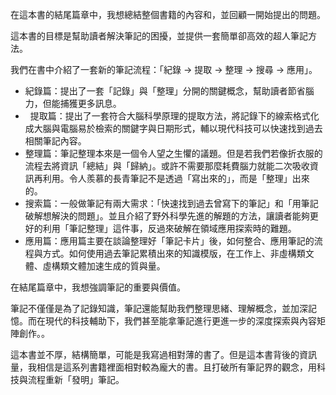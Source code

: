 
在這本書的結尾篇章中，我想總結整個書籍的內容和，並回顧一開始提出的問題。

這本書的目標是幫助讀者解決筆記的困擾，並提供一套簡單卻高效的超人筆記方法。

我們在書中介紹了一套新的筆記流程：「紀錄 -> 提取 -> 整理 -> 搜尋 -> 應用」。

*  紀錄篇：提出了一套「記錄」與「整理」分開的關鍵概念，幫助讀者節省腦力，但能捕獲更多訊息。
*   提取篇：提出了一套符合大腦科學原理的提取方法，將記錄下的線索格式化成大腦與電腦易於檢索的關鍵字與日期形式，輔以現代科技可以快速找到過去相關筆記內容。
*  整理篇：筆記整理本來是一個令人望之生懼的議題。但是若我們若像折衣服的流程去將資訊「總結」與「歸納」。或許不需要那麼耗費腦力就能二次吸收資訊再利用。令人羨慕的長青筆記不是透過「寫出來的」，而是「整理」出來的。
*  搜索篇：一般做筆記有兩大需求：「快速找到過去曾寫下的筆記」和「用筆記破解想解決的問題」。並且介紹了野外科學先進的解題的方法，讓讀者能夠更好的利用「筆記整理」這件事，反過來破解在領域應用探索時的難題。
*  應用篇：應用篇主要在談論整理好「筆記卡片」後，如何整合、應用筆記的流程與方式。如何使用過去筆記累積出來的知識模版，在工作上、非虛構類文體、虛構類文體加速生成的質與量。

在結尾篇章中，我想強調筆記的重要與價值。

筆記不僅僅是為了記錄知識，筆記還能幫助我們整理思緒、理解概念，並加深記憶。而在現代的科技輔助下，我們甚至能拿筆記進行更進一步的深度探索與內容矩陣創作。。

這本書並不厚，結構簡單，可能是我寫過相對薄的書了。但是這本書背後的資訊量，我相信是這系列書籍裡面相對較為龐大的書。且打破所有筆記界的觀念，用科技與流程重新「發明」筆記。